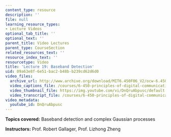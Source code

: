 ```yaml
---
content_type: resource
description: ''
file: null
learning_resource_types:
- Lecture Videos
optional_tab_title: ''
optional_text: ''
parent_title: Video Lectures
parent_type: CourseSection
related_resources_text: ''
resource_index_text: ''
resourcetype: Video
title: 'Lecture 19: Baseband Detection'
uid: 09a63e8f-6e51-bac2-b48b-b239cd62d6d0
video_files:
  archive_url: http://www.archive.org/download/MIT6.450F06_V2/ocw-6.450-f06-2003-11-24_300k.mp4
  video_captions_file: /courses/6-450-principles-of-digital-communications-i-fall-2006/f4adede8ffd55d89afdaa209fc28beb9_DnQruAbpusc.vtt
  video_thumbnail_file: https://img.youtube.com/vi/DnQruAbpusc/default.jpg
  video_transcript_file: /courses/6-450-principles-of-digital-communications-i-fall-2006/a290948d6524ba59832c440efc0e51da_DnQruAbpusc.pdf
video_metadata:
  youtube_id: DnQruAbpusc
---
```


**Topics covered:** Baseband detection and complex Gaussian processes

**Instructors:** Prof. Robert Gallager, Prof. Lizhong Zheng